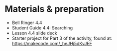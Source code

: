 # Materials & preparation

- Bell Ringer 4.4
- Student Guide 4.4: Searching
- Lesson 4.4 slide deck
- Starter project for Part 3 of the activity, found at:
https://makecode.com/_heJHj5dKvJEF
